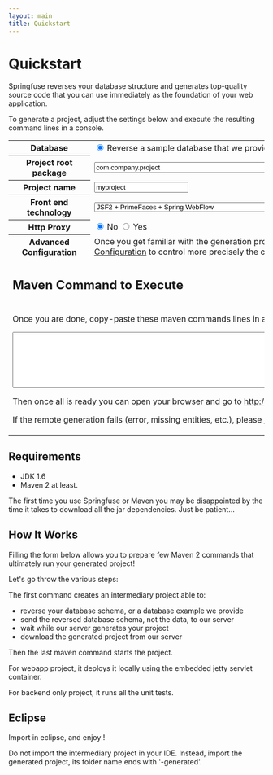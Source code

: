 ```yaml
---
layout: main
title: Quickstart
---
```


# Quickstart

Springfuse reverses your database structure and generates top-quality source code that you can use immediately as the foundation of your web application.
	
To generate a project, adjust the settings below and execute the resulting command lines in a console.

<div>
<table>
<form>
	<tbody class="green-border">
		<tr>
			<th>Database</th>
			<td>
				<input type="radio" name="archetypeArtifactId" id="archetypeArtifactId3" value="quickstart-embedded-db-with-configuration" class="updateCommand" checked="checked">
				<label for="archetypeArtifactId3" title="No need to have a database, <br/>we will create an embedded database for you, and reverse it">Reverse a sample database that we provide</label>
				<input type="radio" name="archetypeArtifactId" id="archetypeArtifactId1" value="quickstart" class="updateCommand">
				<label for="archetypeArtifactId1" title="You just need to provide some basic info so our plugin can reverse your database. <br/> do not try this with production database, use your development database.">Reverse your own database</label>
			</td>
		</tr>
		<tr class="jdbc-properties" style="display: none">
			<th>Jdbc driver</th>
			<td>
				<table>
					<tbody>
						<tr>
							<td colspan="2">
								Which JDBC driver should springfuse plugin use to access your database ?				
							</td>
						</tr>							
						<tr>
							<th><label for="dbType">Database Vendor</label></th>
							<td>
								<select id="dbType" name="dbType" class="updateCommand">
									<option value="mysql">mysql</option>
									<option value="oracle">oracle</option>
									<option value="h2">h2</option>
									<option value="postgresql">postgresql</option>
									<option value="other">other</option>
								</select>
								<p id="oracle-database" style="display: none" class="important">
									<a href="/install-oracle-jdbc-driver-in-maven-repository">You must install and configure your Oracle JDBC driver first</a>
								</p>											
							</td>
						</tr>
						<tr>
							<th><label for="jdbcGroupId">Maven groupId</label></th>
							<td><input type="text" name="jdbcGroupId" id="jdbcGroupId" value="" class="updateCommand"></td>
						</tr>
						<tr>
							<th><label for="jdbcArtifactId">Maven artifactId</label></th>
							<td><input type="text" name="jdbcArtifactId" id="jdbcArtifactId" value="" class="updateCommand"></td>
						</tr>
						<tr>
							<th><label for="jdbcGroupId">Version</label></th>
							<td><input type="text" name="jdbcVersion" id="jdbcVersion" value="" class="updateCommand"></td>
						</tr>
						<tr>
							<th><label for="jdbcDriver">Driver class</label></th>
							<td><input type="text" name="jdbcDriver" id="jdbcDriver" value="" class="updateCommand"></td>
						</tr>
					</tbody>
				</table>
			</td>
		</tr>				
		<tr class="jdbc-properties"  style="display: none">
			<th>Jdbc connectivity</th>
			<td>
				<table>
					<tbody class="no-border">
						<tr>
							<td colspan="2">
								Please provide your database credentials so the springfuse plugin can connect to your database and reverse it.<br/>
								<p class="important">
								Do not provide here your production database credentials. You should only reverse a database used for development.
								</p>
								These settings will be used as well in the generated project to access your database.
							</td>
						</tr>							
						<tr>
							<th><label for="jdbcUrl">Url</label></th>
							<td><input type="text" name="jdbcUrl" id="jdbcUrl" value="" size="40" class="updateCommand"></td>
						</tr>
						<tr>
							<th><label for="jdbcUser">User</label></th>
							<td><input type="text" name="jdbcUser" id="jdbcUser" value="" class="updateCommand"></td>
						</tr>
						<tr>
							<th><label for="jdbcPassword">Password</label></th>
							<td><input type="text" name="jdbcPassword" id="jdbcPassword" value="" class="updateCommand"></td>
						</tr>
					</tbody>
				</table>
			</td>
		</tr>
		<tr>
			<th>Project root package</th>
			<td>
				<input type="text" id="groupId" size="40" value="com.company.project" class="required packageName updateCommand">
			</td>
		</tr>
		<tr>
			<th>Project name</th>
			<td>
				<input type="text" id="artifactId" value="myproject" class="required lettersNumbers updateCommand">
			</td>
		</tr>
		<tr>
			<th>Front end technology</th>
			<td>
				<select id="frontEnd" class="required" class="updateCommand">
                    <option value="jsf2Primefaces" selected="selected">JSF2 + PrimeFaces + Spring WebFlow</option>
                    <option value="springMvc">Spring MVC + JQuery</option>
					<option value="backendOnly">None, generate only the backend: JPA2 Entities, DAOs, etc.</option>
				</select>
			</td>
		</tr>
		<tr>
			<th>Http Proxy</th>
			<td>
				<input type="radio" name="proxyEnable" id="proxyEnableFalse" value="false" class="updateCommand" checked="checked"> No
				<input type="radio" name="proxyEnable" id="proxyEnableTrue" value="true" class="updateCommand"> Yes 									
			</td>
		</tr>
		<tr class="proxy-properties" style="display: none">
			<th>Proxy settings</th>
			<td>
				<table>
					<tbody>
						<tr>
							<td colspan="2">
								You must configure both maven (<a href="http://maven.apache.org/guides/mini/guide-proxies.html">instructions here</a>) 
								and	the springfuse maven plugin (fill the necessary fields below) to use your proxy.
							</td>
						</tr>
						<tr>
							<th><label for="proxyHost" >proxy hostname</label></th>
							<td><input type="text" name="proxyHost" id="proxyHost" value="" size="40" class="updateCommand"></td>
						</tr>
						<tr>
							<th><label for="proxyPort" >proxy port</label></th>
							<td><input type="text" name="proxyPort" id="proxyPort" value="8080" size="6" class="updateCommand"></td>
						</tr>								
						<tr>
							<th><label for="proxyUsername">username</label></th>
							<td><input type="text" name="proxyUsername" id="proxyUsername" value="" class="updateCommand"></td>
						</tr>
						<tr>
							<th><label for="proxyPassword" >password</label></th>
							<td><input type="password" name="proxyPassword" id="proxyPassword" value="" class="updateCommand"></td>
						</tr>
						<tr>
							<th><label for="proxyNtlmDomain" >domain (only if your proxy uses ntlm)</label></th>
							<td><input type="text" name="proxyNtlmDomain" id="proxyNtlmDomain" value="" class="updateCommand"></td>
						</tr>
						<tr>
							<th><label for="proxyNtlmWorkstation" >workstation (only if your proxy uses ntlm)</label></th>
							<td><input type="text" name="proxyNtlmWorkstation" id="proxyNtlmWorkstation" value="" class="updateCommand"></td>
						</tr>
					</tbody>
				</table>
			</td>
		</tr>
		<tr>
			<th>Advanced Configuration</th>
			<td>Once you get familiar with the generation process, 
				   you can refer to <a href="/code-generation-configuration">Code Generation Configuration</a> to control more precisely the code generation.
			</td>
		</tr>
		<tr>
			<td colspan="2">
				<h2>Maven Command to Execute</h2>
			</td>								
		<tr>
			<td colspan="2">
			    <p>Once you are done, copy-paste these maven commands lines in a console:</p>
				<textarea id="cmdLine" rows="3" cols="80" readonly="readonly" style="width:850px;height:110px" title="Cut and paste this command line to create your project"></textarea>
				<p class="open-your-browser">
					Then once all is ready you can open your browser and go to <a href="http://localhost:8080/">http://localhost:8080/</a>
				</p>
				<p class="tip">
					If the remote generation fails (error, missing entities, etc.), please <a href="/faq#question_remote_generation_failed">read this faq entry</a>.
				</p>					
			</td>
		</tr>
	</tbody>
</form>
</table>
<script type="text/javascript">
	function updateDbTypeDefaultValues() {			
		var dbType = $("#dbType").val();

		if (dbType == "h2") {
			$("#jdbcUrl").val("jdbc:h2:~/.h2/DBNAME");
			$("#jdbcGroupId").val("com.h2database");
			$("#jdbcArtifactId").val("h2");				
			$("#jdbcDriver").val("org.h2.Driver");				
			$("#jdbcVersion").val("1.2.131");
		} else if (dbType == "postgresql") {
			$("#jdbcUrl").val("jdbc:postgresql://localhost/DBNAME");
			$("#jdbcGroupId").val("postgresql");
			$("#jdbcArtifactId").val("postgresql");				
			$("#jdbcDriver").val("org.postgresql.Driver");				
			$("#jdbcVersion").val("8.2-504.jdbc3");
		} else if (dbType == "oracle") {
			$("#jdbcUrl").val("jdbc:oracle:thin:@localhost:1521:XE");
			$("#jdbcGroupId").val("com.oracle");
			$("#jdbcArtifactId").val("ojdbc14");				
			$("#jdbcDriver").val("oracle.jdbc.driver.OracleDriver");				
			$("#jdbcVersion").val("10.2.0.3");
		} else if (dbType == "mysql") {
			$("#jdbcUrl").val("jdbc:mysql://localhost/DBNAME");
			$("#jdbcGroupId").val("mysql");
			$("#jdbcArtifactId").val("mysql-connector-java");
			$("#jdbcDriver").val("com.mysql.jdbc.Driver");
			$("#jdbcVersion").val("5.1.6");
		} else {
			$("#jdbcUrl").val("");
			$("#jdbcGroupId").val("");
			$("#jdbcArtifactId").val("");
			$("#jdbcDriver").val("");
			$("#jdbcVersion").val("");
		}
		
		if (dbType == "oracle") {
			$("#oracle-database").show();				
			
		} else {
			$("#oracle-database").hide();
		}
	}

	function updateCommand() {
		var groupId = $("#groupId").val();
		var artifactId = $("#artifactId").val();
		var version= $("#version").val();
		var frontEnd= $("#frontEnd").val();
		var archetypeArtifactId = $("input[name=archetypeArtifactId]:checked").val();
		var proxyEnable = $("input[name=proxyEnable]:checked").val();

		if (archetypeArtifactId == "quickstart") {
			$(".jdbc-properties").show();
		} else {
			$(".jdbc-properties").hide();
		}

		if (proxyEnable === "true") {
			$(".proxy-properties").show();
		} else {
			$(".proxy-properties").hide();
		}
		
		var cmd = 'mvn archetype:generate ';
		cmd += '-DarchetypeGroupId=com.springfuse.archetypes ';
		cmd += '-DarchetypeArtifactId=' + archetypeArtifactId + ' ';
		cmd += '-DarchetypeVersion=' + version + ' ';
		cmd += '-DgroupId=' + groupId + ' ';
		cmd += '-Dpackage=' + groupId + ' ';
		cmd += '-DartifactId=' + artifactId + ' ';
		cmd += '-Dversion=1.0.0 ';
		cmd += '-DfrontEnd=' + frontEnd + ' ';
		
		if(window.location.host.indexOf('localhost') == -1){
	    	cmd += '-DarchetypeRepository=http://maven2.springfuse.com/ ';
	    }
		if (archetypeArtifactId == "quickstart") {
			cmd += '-DjdbcGroupId=' + $("#jdbcGroupId").val() + " ";
			cmd += '-DjdbcArtifactId=' + $("#jdbcArtifactId").val() + " ";
			cmd += '-DjdbcVersion=' + $("#jdbcVersion").val() + " ";
			cmd += '-DjdbcDriver=' + $("#jdbcDriver").val() + " ";
			cmd += '-DjdbcUser=' + $("#jdbcUser").val() + " ";
			cmd += '-DjdbcPassword=' + $("#jdbcPassword").val() + " ";
			cmd += '-DjdbcUrl=' + $("#jdbcUrl").val() + " ";
			$("#cmdLine").attr("rows", "14");
		} else {
			$("#cmdLine").attr("rows", "12");
		}
		cmd += '-DinteractiveMode=false ';
		
		var proxyHost = $("#proxyHost").val();
		var proxyPort = $("#proxyPort").val();
		var proxyUsername= $("#proxyUsername").val();
		var proxyPassword= $("#proxyPassword").val();
		var proxyNtlmDomain= $("#proxyNtlmDomain").val();
		var proxyNtlmWorkstation= $("#proxyNtlmWorkstation").val();

		if (proxyEnable === "true" && proxyHost) {
			cmd += "-DproxyEnable=true ";				
			cmd += "-DproxyHost=" + proxyHost + " ";
			cmd += "-DproxyPort=" + proxyPort + " ";			

			if (proxyUsername) {
				cmd += "-DproxyUsername=" + proxyUsername + " ";					
				cmd += "-DproxyPassword=" + proxyPassword + " ";
			}

			if (proxyNtlmDomain) {
				cmd += "-DproxyNtlmEnable=true ";
				cmd += "-DproxyNtlmDomain=" + proxyNtlmDomain + " ";					
				cmd += "-DproxyNtlmWorkstation=" + proxyNtlmWorkstation + " ";					
			}
		}

		cmd += "\n";
		
		cmd += 'cd ' + artifactId + '\n';
		if(window.location.host.indexOf('localhost') == 0){
			cmd += 'mvn generate-sources -Dmaven-remote-generation-plugin.generationServiceLocation=http://'+$(location).attr('host')+'/remote/generate\n';
	    } else {
			cmd += 'mvn generate-sources\n';
	    }
		
        cmd += 'cd ..\n';
        cmd += 'cd ' + artifactId + '-generated\n';
		if (frontEnd !== "backendOnly") {
			$(".open-your-browser").show();
			cmd += 'mvn jetty:run\n';
		} else {
			$(".open-your-browser").hide();
			cmd += 'mvn install\n';				
		}
		$("#cmdLine").val(cmd);
		$(".project-name").html(artifactId);
	}
	
	$(document).ready(function() {
		$(".updateCommand").change(updateCommand);
		$("#cmdLine").click(function() {
			$(this).select();
		});
		$("#dbType").change(function() {
			updateDbTypeDefaultValues();
			updateCommand();
		});
		$("#version").change(function() {
			updateCommand();
		});
		$("#frontEnd").change(function() {
			updateCommand();
		});
		
		if(window.location.href.indexOf('archetypeArtifactId=quickstart-embedded-db-with-configuration') > 0){
			$("#archetypeArtifactId3").attr('checked', true);
		} else if (window.location.href.indexOf('archetypeArtifactId=quickstart') > 0){
			$("#archetypeArtifactId1").attr('checked', true);
		}

		updateDbTypeDefaultValues();
		updateCommand();
	});
</script>
</div>


## Requirements

* JDK 1.6
* Maven 2 at least.

<p class="tip">		
The first time you use Springfuse or Maven you may be disappointed by the time it takes to download all the jar dependencies. Just be patient...
</p>

## How It Works

Filling the form below allows you to prepare few Maven 2 commands that ultimately run your generated project!

Let's go throw the various steps:
 
The first command creates an intermediary project able to:

* reverse your database schema, or a database example we provide
* send the reversed database schema, not the data, to our server
* wait while our server generates your project
* download the generated project from our server		

Then the last maven command starts the project. 

For webapp project, it deploys it locally using the embedded jetty servlet container. 

For backend only project, it runs all the unit tests.

## Eclipse 

Import in eclipse, and enjoy !

<p class="important">
    Do not import the intermediary project in your IDE. Instead, import the generated project, 
    its folder name ends with '-generated'.
</p>
